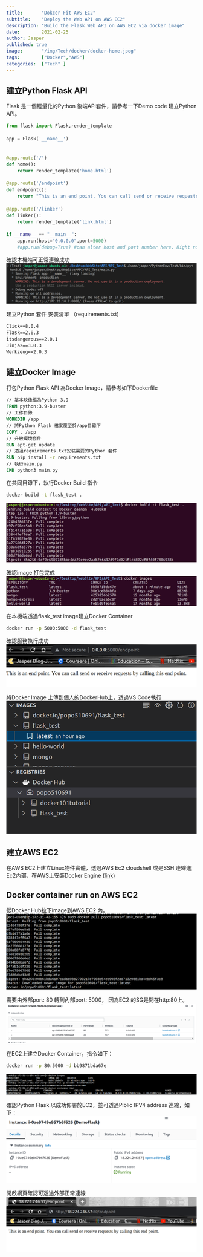 ```yaml
---
title:       "Dokcer Fit AWS EC2"
subtitle:    "Deploy the Web API on AWS EC2"
description: "Build the Flask Web API on AWS EC2 via docker image"
date:        2021-02-25
author: Jasper
published: true
image:       "/img/Tech/docker/docker-home.jpeg"
tags:        ["Docker","AWS"]
categories:  ["Tech" ]
---
```


##  建立Python Flask API 

Flask 是一個輕量化的Python 後端API套件，請參考一下Demo code 建立Python API。

```python
from flask import Flask,render_template

app = Flask('__name__')


@app.route('/')
def home():
    return render_template('home.html')

@app.route('/endpoint')
def endpoint():
    return "This is an end point. You can call send or receive requests by calling this end point."

@app.route('/linker')
def linker():
    return render_template('link.html')

if __name__ == "__main__":
    app.run(host="0.0.0.0",port=5000)
    #app.run(debug=True) #can alter host and port number here. Right now the default host is localhost and port is 5000
```
確認本機端可正常連線成功
![](/img/Tech/docker/flask_build.png) 


建立Python 套件 安裝清單 （requirements.txt)
```txt
Click==8.0.4
Flask==2.0.3
itsdangerous==2.0.1
Jinja2==3.0.3
Werkzeug==2.0.3
```

## 建立Docker Image

打包Python Flask API 為Docker Image，請參考如下Dockerfile

```Dockerfile
// 基本映像檔為Python 3.9
FROM python:3.9-buster
// 工作目錄
WORKDIR /app
// 將Python Flask 檔案覆至於/app目錄下
COPY . /app
// 升級環境套件
RUN apt-get update
// 透過requirements.txt安裝需要的Python 套件
RUN pip install -r requirements.txt
// 執行main.py
CMD python3 main.py
```

在共同目錄下，執行Docker Build 指令
```sh
docker build -t flask_test .
```
![](/img/Tech/docker/docker_build.png) 


確認image 打包完成
![](/img/Tech/docker/docker_image_list.png) 


在本機端透過flask_test image建立Docker Container
```sh
docker run -p 5000:5000 -d flask_test
```
確認服務執行成功
![](/img/Tech/docker/flask_server.png) 

將Docker Image 上傳到個人的DockerHub上，透過VS Code執行
![](/img/Tech/docker/DockerHub.png) 

## 建立AWS EC2

在AWS EC2上建立Linux物件實體，透過AWS Ec2 cloudshell 或是SSH 連線進Ec2內部，在AWS上安裝Docker Engine  [(link)](https://docs.aws.amazon.com/zh_tw/AmazonECS/latest/developerguide/create-container-image.html)

## Docker container run on AWS EC2
從Docker Hub拉下image到AWS EC2 內。
![](/img/Tech/docker/ec2_dockerHub.png) 

需要由外部port: 80 轉到內部port: 5000， 因為EC2 的SG是開在http:80上。
![](/img/Tech/docker/ec2_sg.png) 

在EC2上建立Docker Container，指令如下：
```sh
docker run -p 80:5000 -d bb9871bda67e
```
![](/img/Tech/docker/docker_run_ec2.png) 

確認Python Flask 以成功佈署於EC2，並可透過Piblic IPV4 address 連線，如下：
![](/img/Tech/docker/ec2_ipv4.png) 

開啟網頁確認可透過外部正常連線
![](/img/Tech/docker/success.png) 

